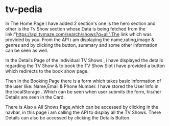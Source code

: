# tv-pedia

In The Home Page I have added 2 section's one is the hero section and other is the Tv Show section whose Data is being fetched from the link:"https://api.tvmaze.com/search/shows?q=all".The link which was provided by you. From the API i am displaying the name,rating,image & genres and by clicking the button, summary and some other information can be seen as well.

   In the Details Page of the individual TV Shows , i have displayed the details regarding the TV Show & to book the TV Show Slot i have provided a button which redirects to the book show page.

   Then In the Booking Page there is a form which takes basic information of the user like: Name,Email & Phone Number. I have stored the User Info in the localStorage . Which can be seen when user submits the form, his/her Details are seen in the Card.

   There is Also a All Shows Page,which can be accessed by clicking in the navbar, in this page i am calling the API to display all the TV Shows. There Details can also be accessed by clicking the Details Button.

